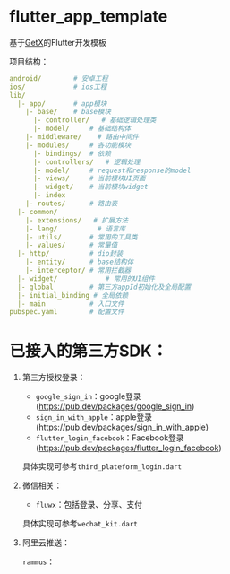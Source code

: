 # flutter_app_template

基于[GetX](https://pub.dev/packages/get)的Flutter开发模板

项目结构：

```yaml
android/ 		# 安卓工程
ios/     		# ios工程
lib/
  |- app/		# app模块
    |- base/	# base模块
      |- controller/   # 基础逻辑处理类
      |- model/		# 基础结构体
    |- middleware/    # 路由中间件
    |- modules/		# 各功能模块
      |- bindings/	# 依赖
      |- controllers/	# 逻辑处理
      |- model/		# request和response的model
      |- views/		# 当前模块UI页面
      |- widget/	# 当前模块widget
      |- index
    |- routes/		# 路由表
  |- common/
    |- extensions/ 	 # 扩展方法
    |- lang/          # 语言库
    |- utils/		# 常用的工具类
    |- values/		# 常量值
  |- http/		    # dio封装
    |- entity/	   	# base结构体
    |- interceptor/	# 常用拦截器 
  |- widget/			# 常用的UI组件
  |- global			# 第三方appId初始化及全局配置
  |- initial_binding # 全局依赖
  |- main			# 入口文件
pubspec.yaml		# 配置文件

```

# 已接入的第三方SDK：

1. 第三方授权登录：

   - `google_sign_in`：google登录(https://pub.dev/packages/google_sign_in)
   - `sign_in_with_apple`：apple登录(https://pub.dev/packages/sign_in_with_apple)
   - `flutter_login_facebook`：Facebook登录(https://pub.dev/packages/flutter_login_facebook)

   具体实现可参考`third_plateform_login.dart`

2. 微信相关：

   - `fluwx`：包括登录、分享、支付

   具体实现可参考`wechat_kit.dart`

3. 阿里云推送：

   `rammus`：
